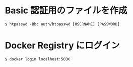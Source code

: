 # Basic 認証用のファイルを作成
```
$ htpasswd -Bbc auth/htpasswd [USERNAME] [PASSWORD]
```

# Docker Registry にログイン
```
$ docker login localhost:5000
```
